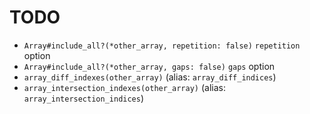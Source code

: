 # TODO

- `Array#include_all?(*other_array, repetition: false)` `repetition` option
- `Array#include_all?(*other_array, gaps: false)` `gaps` option
- `array_diff_indexes(other_array)` (alias: `array_diff_indices`)
- `array_intersection_indexes(other_array)` (alias: `array_intersection_indices`)
